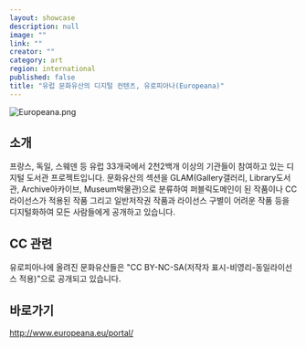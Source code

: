 ```yaml
---
layout: showcase
description: null
image: ""
link: ""
creator: ""
category: art
region: international
published: false
title: "유럽 문화유산의 디지털 컨텐츠, 유로피아나(Europeana)"
---
```





![Europeana.png]({{site.baseurl}}/media/Europeana.png)

## 소개

프랑스, 독일, 스웨덴 등 유럽 33개국에서 2천2백개 이상의 기관들이 참여하고 있는 디지털 도서관 프로젝트입니다. 문화유산의 섹션을 GLAM(Gallery갤러리, Library도서관, Archive아카이브, Museum박물관)으로 분류하여 퍼블릭도메인이 된 작품이나 CC 라이선스가 적용된 작품 그리고 일반저작권 작품과 라이선스 구별이 어려운 작품 등을 디지털화하여 모든 사람들에게 공개하고 있습니다.

## CC 관련

유로피아나에 올려진 문화유산들은 "CC BY-NC-SA(저작자 표시-비영리-동일라이선스 적용)"으로 공개되고 있습니다.

## 바로가기

http://www.europeana.eu/portal/

